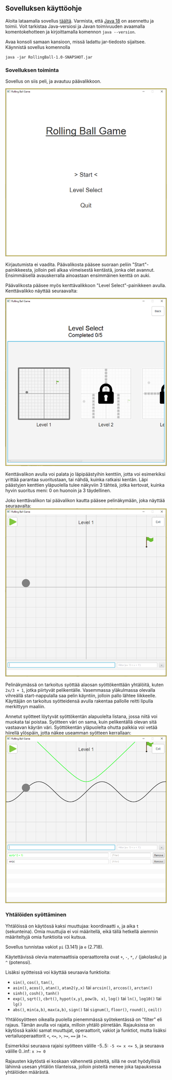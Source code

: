 ## Sovelluksen käyttöohje

Aloita lataamalla sovellus [täältä](https://github.com/kbjakex/ot-harjoitystyo/releases/tag/viikko6). 
Varmista, että [Java 18](https://jdk.java.net/18/) on asennettu ja toimii. Voit tarkistaa Java-versiosi ja Javan toimivuuden avaamalla komentokehotteen ja kirjoittamalla komennon `java --version`.

Avaa konsoli samaan kansioon, missä ladattu jar-tiedosto sijaitsee. Käynnistä sovellus komennolla
```console
java -jar RollingBall-1.0-SNAPSHOT.jar
```

### Sovelluksen toiminta

Sovellus on siis peli, ja avautuu päävalikkoon. 


<img src="https://raw.githubusercontent.com/kbjakex/ot-harjoitystyo/main/dokumentaatio/kuvat/mainmenu.png" width="600">

Kirjautumista ei vaadita. Päävalikosta pääsee suoraan peliin "Start"-painikkeesta, jolloin peli alkaa viimeisestä kentästä, jonka olet avannut. 
Ensimmäisellä avauskerralla ainoastaan ensimmäinen kenttä on auki. 


Päävalikosta pääsee myös kenttävalikkoon "Level Select"-painikkeen avulla. Kenttävalikko näyttää seuraavalta:


<img src="https://raw.githubusercontent.com/kbjakex/ot-harjoitystyo/main/dokumentaatio/kuvat/levels.png" width="600">

Kenttävalikon avulla voi palata jo läpipäästyihin kenttiin, jotta voi esimerkiksi yrittää parantaa suoritustaan, tai nähdä, kuinka ratkaisi kentän.
Läpi päästyjen kenttien yläpuolella tulee näkyviin 3 tähteä, jotka kertovat, kuinka hyvin suoritus meni: 0 on huonoin ja 3 täydellinen.

Joko kenttävalikon tai päävalikon kautta pääsee pelinäkymään, joka näyttää seuraavalta:
<img src="https://raw.githubusercontent.com/kbjakex/ot-harjoitystyo/main/dokumentaatio/kuvat/game.png" width="600">

Pelinäkymässä on tarkoitus syöttää alaosan syöttökenttään yhtälöitä, kuten `2x/3 + 1`, jotka piirtyvät pelikentälle. Vasemmassa yläkulmassa olevalla vihreällä start-nappulalla
saa pelin käyntiin, jolloin pallo lähtee liikkeelle. Käyttäjän on tarkoitus syötteidensä avulla rakentaa pallolle reitti lipulla merkittyyn maaliin.

Annetut syötteet löytyvät syöttökentän alapuolelta listana, jossa niitä voi muokata tai poistaa. Syötteen väri on sama, kuin pelikentällä olevan sitä vastaavan
käyrän väri. Syöttökentän yläpuolelta ohutta palkkia voi vetää hiirellä ylöspäin, jotta näkee useamman syötteen kerrallaan:
<img src="https://raw.githubusercontent.com/kbjakex/ot-harjoitystyo/main/dokumentaatio/kuvat/inputs.png" width="600">

### Yhtälöiden syöttäminen

Yhtälöissä on käytössä kaksi muuttujaa: koordinaatti `x`, ja aika `t` (sekunteina). Omia muuttujia ei voi määritellä, eikä tällä hetkellä aiemmin määriteltyjä omia
funktioita voi kutsua.

Sovellus tunnistaa vakiot `pi` (3.141) ja `e` (2.718).

Käytettävissä olevia matemaattisia operaattoreita ovat `+`, `-`, `*`, `/` (jakolasku) ja `^` (potenssi).

Lisäksi syötteissä voi käyttää seuraavia funktioita:
- `sin()`, `cos()`, `tan()`, 
- `asin()`, `acos()`, `atan()`, `atan2(y,x)` tai `arcsin()`, `arccos()`, `arctan()`
- `sinh()`, `cosh()`, `tanh()`
- `exp()`, `sqrt()`, `cbrt()`, `hypot(x,y)`, `pow(b, x)`, `log()` tai `ln()`, `log10()` tai `lg()`
- `abs()`, `min(a,b)`, `max(a,b)`, `sign()` tai `signum()`, `floor()`, `round()`, `ceil()`

Yhtälösyötteen oikealla puolella pienemmässä syötekentässä on "filter" eli rajaus. Tämän avulla voi rajata, milloin yhtälö piirretään.
Rajauksissa on käytössä kaikki samat muuttujat, operaattorit, vakiot ja funktiot, mutta lisäksi vertailuoperaattorit `<`, `<=`, `>`, `>=`, `==` ja `!=`.

Esimerkiksi seuraava rajaisi syötteen välille -5..5: `-5 <= x <= 5`, ja seuraava välille 0..inf: `x >= 0`

Rajausten käytöstä ei koskaan vähennetä pisteitä, sillä ne ovat hyödyllisiä lähinnä usesan yhtälön tilanteissa, jolloin pisteitä menee joka tapauksessa yhtälöiden määrästä.
